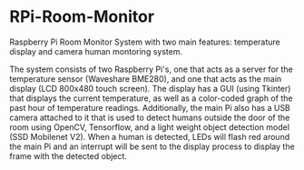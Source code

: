 # RPi-Room-Monitor
Raspberry Pi Room Monitor System with two main features: temperature display and camera human montoring system.

The system consists of two Raspberry Pi's, one that acts as a server for the temperature sensor (Waveshare BME280), and one that acts as the main display (LCD 800x480 touch screen). The display has a GUI (using Tkinter) that displays the current temperature, as well as a color-coded graph of the past hour of temperature readings. Additionally, the main Pi also has a USB camera attached to it that is used to detect humans outside the door of the room using OpenCV, Tensorflow, and a light weight object detection model (SSD Mobilenet V2). When a human is detected, LEDs will flash red around the main Pi and an interrupt will be sent to the display process to display the frame with the detected object.

